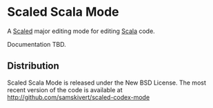 # Scaled Scala Mode

A [Scaled] major editing mode for editing [Scala] code.

Documentation TBD.

## Distribution

Scaled Scala Mode is released under the New BSD License. The most recent version of the code is
available at http://github.com/samskivert/scaled-codex-mode

[Scaled]: https://github.com/samskivert/scaled
[Scala]: http://www.scala-lang.org/
